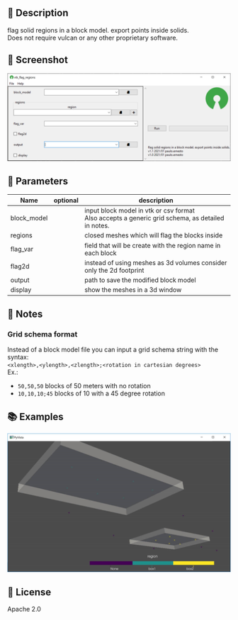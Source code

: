 ## 📌 Description
flag solid regions in a block model. export points inside solids.  
Does not require vulcan or any other proprietary software.  
## 📸 Screenshot
![screenshot1](https://github.com/pemn/assets/blob/main/vtk_flag_regions1.png?raw=true)  
## 📝 Parameters
|Name|optional|description|
|---|---|---------|
block_model||input block model in vtk or csv format<br/>Also accepts a generic grid schema, as detailed in notes.
regions||closed meshes which will flag the blocks inside
flag_var||field that will be create with the region name in each block
flag2d||instead of using meshes as 3d volumes consider only the 2d footprint
output||path to save the modified block model
display||show the meshes in a 3d window
## 📓 Notes
### Grid schema format
Instead of a block model file you can input a grid schema string with the syntax:  
`<xlength>,<ylength>,<zlength>;<rotation in cartesian degrees>`  
Ex.:  
 * `50,50,50` blocks of 50 meters with no rotation  
 * `10,10,10;45` blocks of 10 with a 45 degree rotation  

## 📚 Examples
![screenshot2](https://github.com/pemn/assets/blob/main/vtk_flag_regions2.jpg?raw=true)  
## 💎 License
Apache 2.0
